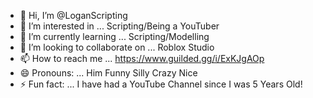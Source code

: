 - 👋 Hi, I’m @LoganScripting
- 👀 I’m interested in ... Scripting/Being a YouTuber
- 🌱 I’m currently learning ... Scripting/Modelling
- 💞️ I’m looking to collaborate on ... Roblox Studio
- 📫 How to reach me ... https://www.guilded.gg/i/ExKJgAOp
- 😄 Pronouns: ... Him Funny Silly Crazy Nice
- ⚡ Fun fact: ... I have had a YouTube Channel since I was 5 Years Old!

